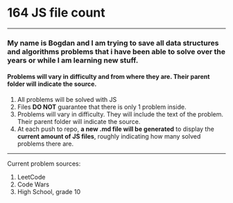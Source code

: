 
# **164 JS file count**
---
### My name is **Bogdan** and I am trying to save all data structures and algorithms problems that i have been able to solve over the years or while I am learning new stuff.
#### Problems will vary in difficulty and from where they are. Their parent folder will indicate the source.
1. All problems will be solved with JS
2. Files **DO NOT** guarantee that there is only 1 problem inside.
3. Problems will vary in difficulty. They will include the text of the problem. Their parent folder will indicate the source.
4. At each push to repo, **a new .md file will be generated** to display the **current amount of JS files**, roughly indicating how many solved problems there are.
---
Current problem sources:
1. LeetCode
2. Code Wars
3. High School, grade 10
